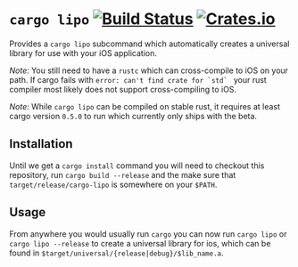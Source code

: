 # `cargo lipo` [![Build Status](https://travis-ci.org/TimNN/cargo-lipo.svg?branch=master)](https://travis-ci.org/TimNN/cargo-lipo) [![Crates.io](https://img.shields.io/crates/v/cargo-lipo.svg)](https://crates.io/crates/binomial-iter)

Provides a `cargo lipo` subcommand which automatically creates a universal library for use with your iOS application.

*Note:* You still need to have a `rustc` which can cross-compile to iOS on your path. If cargo fails with ``error: can't find crate for `std` `` your rust compiler most likely does not support cross-compiling to iOS.

*Note:* While `cargo lipo` can be compiled on stable rust, it requires at least cargo version `0.5.0` to run which currently only ships with the beta.

## Installation

Until we get a `cargo install` command you will need to checkout this repository, run `cargo build --release` and the make sure that `target/release/cargo-lipo` is somewhere on your `$PATH`.

## Usage

From anywhere you would usually run `cargo` you can now run `cargo lipo` or `cargo lipo --release` to create a universal library for ios, which can be found in `$target/universal/{release|debug}/$lib_name.a`.
